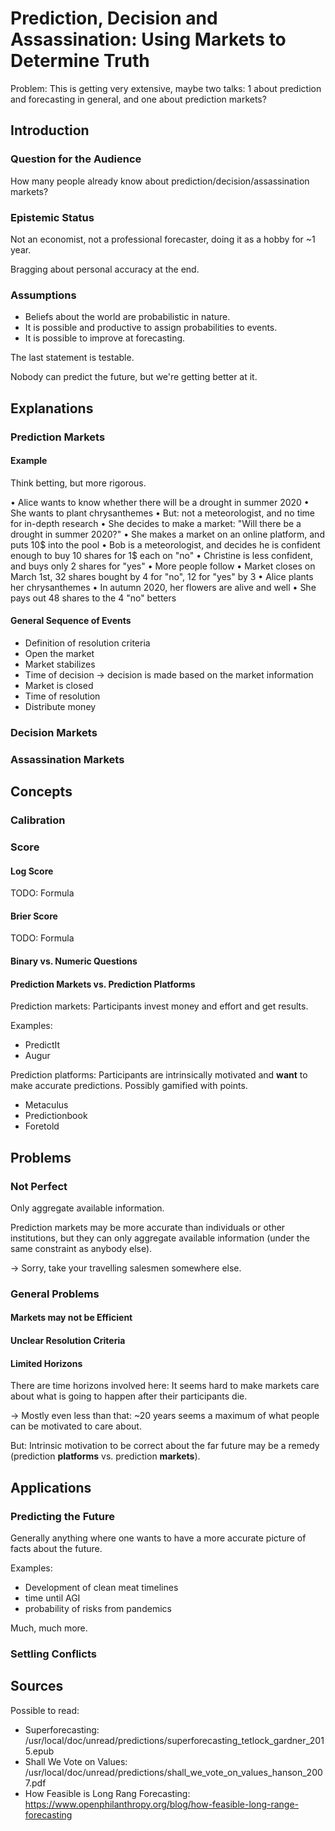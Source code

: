 Prediction, Decision and Assassination: Using Markets to Determine Truth
========================================================================

Problem: This is getting very extensive, maybe two talks: 1 about
prediction and forecasting in general, and one about prediction markets?

Introduction
------------

### Question for the Audience

How many people already know about prediction/decision/assassination
markets?

### Epistemic Status

Not an economist, not a professional forecaster, doing it as a hobby
for ~1 year.

Bragging about personal accuracy at the end.

### Assumptions

* Beliefs about the world are probabilistic in nature.
* It is possible and productive to assign probabilities to events.
* It is possible to improve at forecasting.

The last statement is testable.

Nobody can predict the future, but we're getting better at it.

Explanations
------------

### Prediction Markets

#### Example

Think betting, but more rigorous.

• Alice wants to know whether there will be a drought in summer 2020
• She wants to plant chrysanthemes
• But: not a meteorologist, and no time for in-depth research
• She decides to make a market: "Will there be a drought in summer 2020?"
• She makes a market on an online platform, and puts 10$ into the pool
• Bob is a meteorologist, and decides he is confident enough to buy 10 shares for 1$ each on "no"
• Christine is less confident, and buys only 2 shares for "yes"
• More people follow
• Market closes on March 1st, 32 shares bought by 4 for "no", 12 for "yes" by 3
• Alice plants her chrysanthemes
• In autumn 2020, her flowers are alive and well
• She pays out 48 shares to the 4 "no" betters

#### General Sequence of Events

* Definition of resolution criteria
* Open the market
* Market stabilizes
* Time of decision -> decision is made based on the market information
* Market is closed
* Time of resolution
* Distribute money

### Decision Markets

### Assassination Markets

Concepts
--------

### Calibration

### Score

#### Log Score

TODO: Formula

#### Brier Score

TODO: Formula

#### Binary vs. Numeric Questions

#### Prediction Markets vs. Prediction Platforms

Prediction markets: Participants invest money and effort and
get results.

Examples:

* PredictIt
* Augur

Prediction platforms: Participants are intrinsically motivated and
__want__ to make accurate predictions. Possibly gamified with points.

* Metaculus
* Predictionbook
* Foretold

Problems
--------

### Not Perfect

Only aggregate available information.

Prediction markets may be more accurate than individuals or other
institutions, but they can only aggregate available information (under
the same constraint as anybody else).

→ Sorry, take your travelling salesmen somewhere else.

### General Problems

#### Markets may not be Efficient

#### Unclear Resolution Criteria

#### Limited Horizons

There are time horizons involved here: It seems hard to make markets care
about what is going to happen after their participants die.

→ Mostly even less than that: ~20 years seems a maximum of what people
can be motivated to care about.

But: Intrinsic motivation to be correct about the far future may be a
remedy (prediction __platforms__ vs. prediction __markets__).

Applications
------------

### Predicting the Future

Generally anything where one wants to have a more accurate picture of
facts about the future.

Examples:

* Development of clean meat timelines
* time until AGI
* probability of risks from pandemics

Much, much more.

### Settling Conflicts

Sources
-------

Possible to read:

* Superforecasting: /usr/local/doc/unread/predictions/superforecasting_tetlock_gardner_2015.epub
* Shall We Vote on Values: /usr/local/doc/unread/predictions/shall_we_vote_on_values_hanson_2007.pdf
* How Feasible is Long Rang Forecasting: https://www.openphilanthropy.org/blog/how-feasible-long-range-forecasting
